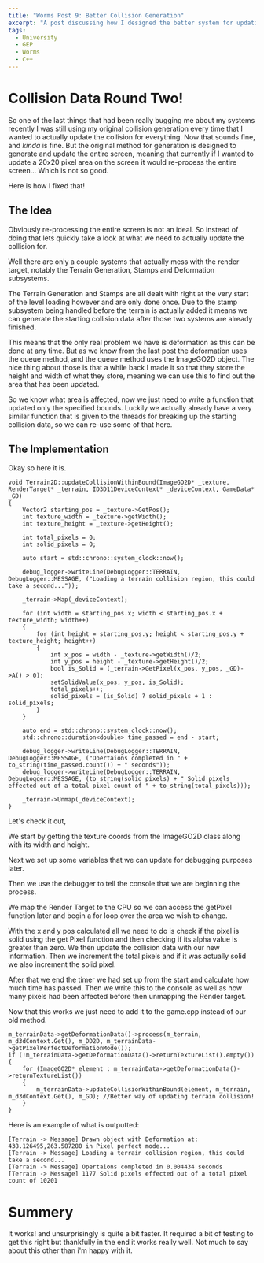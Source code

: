 ```yaml
---
title: "Worms Post 9: Better Collision Generation"
excerpt: "A post discussing how I designed the better system for updating the collision data when deforming terrain"
tags: 
  - University
  - GEP
  - Worms
  - C++
---
```


# Collision Data Round Two!

So one of the last things that had been really bugging me about my systems recently I was still using my original collision generation every time that I wanted to actually update the collision for everything. Now that sounds fine, and *kinda* is fine. But the original method for generation is designed to generate and update the entire screen, meaning that currently if I wanted to update a 20x20 pixel area on the screen it would re-process the entire screen... Which is not so good.

Here is how I fixed that!

## The Idea

Obviously re-processing the entire screen is not an ideal. So instead of doing that lets quickly take a look at what we need to actually update the collision for.

Well there are only a couple systems that actually mess with the render target, notably the Terrain Generation, Stamps and Deformation subsystems. 

The Terrain Generation and Stamps are all dealt with right at the very start of the level loading however and are only done once. Due to the stamp subsystem being handled before the terrain is actually added it means we can generate the starting collision data after those two systems are already finished.

This means that the only real problem we have is deformation as this can be done at any time. But as we know from the last post the deformation uses the queue method, and the queue method uses the ImageGO2D object. The nice thing about those is that a while back I made it so that they store the height and width of what they store, meaning we can use this to find out the area that has been updated.

So we know what area is affected, now we just need to write a function that updated only the specified bounds. Luckily we actually already have a very similar function that is given to the threads for breaking up the starting collision data, so we can re-use some of that here.

## The Implementation
    
Okay so here it is. 

    void Terrain2D::updateCollisionWithinBound(ImageGO2D* _texture, RenderTarget* _terrain, ID3D11DeviceContext* _deviceContext, GameData* _GD)
    {
        Vector2 starting_pos = _texture->GetPos();
        int texture_width = _texture->getWidth();
        int texture_height = _texture->getHeight();

        int total_pixels = 0;
        int solid_pixels = 0;

        auto start = std::chrono::system_clock::now();

        debug_logger->writeLine(DebugLogger::TERRAIN, DebugLogger::MESSAGE, ("Loading a terrain collision region, this could take a second..."));

        _terrain->Map(_deviceContext);

        for (int width = starting_pos.x; width < starting_pos.x + texture_width; width++)
        {
            for (int height = starting_pos.y; height < starting_pos.y + texture_height; height++)
            {
                int x_pos = width - _texture->getWidth()/2;
                int y_pos = height - _texture->getHeight()/2;
                bool is_Solid = (_terrain->GetPixel(x_pos, y_pos, _GD)->A() > 0);
                setSolidValue(x_pos, y_pos, is_Solid);
                total_pixels++;
                solid_pixels = (is_Solid) ? solid_pixels + 1 : solid_pixels;
            }
        }

        auto end = std::chrono::system_clock::now();
        std::chrono::duration<double> time_passed = end - start;

        debug_logger->writeLine(DebugLogger::TERRAIN, DebugLogger::MESSAGE, ("Opertaions completed in " + to_string(time_passed.count()) + " seconds"));
        debug_logger->writeLine(DebugLogger::TERRAIN, DebugLogger::MESSAGE, (to_string(solid_pixels) + " Solid pixels effected out of a total pixel count of " + to_string(total_pixels)));

        _terrain->Unmap(_deviceContext);
    }
    
Let's check it out,

We start by getting the texture coords from the ImageGO2D class along with its width and height.

Next we set up some variables that we can update for debugging purposes later.

Then we use the debugger to tell the console that we are beginning the process.

We map the Render Target to the CPU so we can access the getPixel function later and begin a for loop over the area we wish to change.

With the x and y pos calculated all we need to do is check if the pixel is solid using the get Pixel function and then checking if its alpha value is greater than zero.
We then update the collision data with our new information. Then we increment the total pixels and if it was actually solid we also increment the solid pixel.

After that we end the timer we had set up from the start and calculate how much time has passed. Then we write this to the console as well as how many pixels had been affected before then unmapping the Render target.

Now that this works we just need to add it to the game.cpp instead of our old method.

	m_terrainData->getDeformationData()->process(m_terrain, m_d3dContext.Get(), m_DD2D, m_terrainData->getPixelPerfectDeformationMode()); 
	if (!m_terrainData->getDeformationData()->returnTextureList().empty())
	{
		for (ImageGO2D* element : m_terrainData->getDeformationData()->returnTextureList())
		{
			m_terrainData->updateCollisionWithinBound(element, m_terrain, m_d3dContext.Get(), m_GD); //Better way of updating terrain collision!
		}
	}

Here is an example of what is outputted:

    [Terrain -> Message] Drawn object with Deformation at: 438.126495,263.587280 in Pixel perfect mode...
    [Terrain -> Message] Loading a terrain collision region, this could take a second...
    [Terrain -> Message] Opertaions completed in 0.004434 seconds
    [Terrain -> Message] 1177 Solid pixels effected out of a total pixel count of 10201
    
# Summery

It works! and unsurprisingly is quite a bit faster. It required a bit of testing to get this right but thankfully in the end it works really well. Not much to say about this other than i'm happy with it.